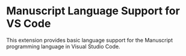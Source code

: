 # Manuscript Language Support for VS Code

This extension provides basic language support for the Manuscript programming language in Visual Studio Code.

